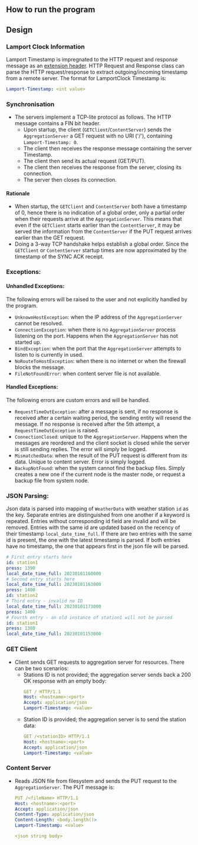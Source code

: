 ## How to run the program

## Design

### Lamport Clock Information

Lamport Timestamp is impregnated to the HTTP request and response message as
an [extension header](https://www.ietf.org/rfc/rfc2616.txt). HTTP Request and Response class can parse the HTTP
request/response to extract outgoing/incoming timestamp from a remote server. The format for LamportClock Timestamp is:

```yaml
Lamport-Timestamp: <int value>
```

### Synchronisation

- The servers implement a TCP-lite protocol as follows. The HTTP message contains a FIN bit header.
    - Upon startup, the client (`GETClient`/`ContentServer`) sends the `AggregationServer` a GET request with no
      URI ('/'),
      containing `Lamport-Timestamp: 0`.
    - The client then receives the response message containing the server Timestamp.
    - The client then send its actual request (GET/PUT).
    - The client then receives the response from the server, closing its connection.
    - The server then closes its connection.

#### Rationale

- When startup, the `GETClient` and `ContentServer` both have a timestamp of 0, hence there is no indication of a
  global order, only a partial order when their requests arrive at the `AggregationServer`. This means that even if the
  `GETClient` starts earlier than the `ContentServer`, it may be served the information from the `ContentServer` if the
  PUT request arrives earlier than the GET request.
- Doing a 3-way TCP handshake helps establish a global order. Since the `GETClient` or `ContentServer` startup times are
  now approximated by the timestamp of the SYNC ACK receipt.

### Exceptions:

#### Unhandled Exceptions:

The following errors will be raised to the user and not explicitly handled by the program.

- `UnknownHostException`: when the IP address of the `AggregationServer` cannot be resolved.
- `ConnectionException`: when there is no `AggregationServer` process listening on the port. Happens when
  the `AggregationServer`
  has not started up.
- `BindException`: when the port that the `AggregationServer` attempts to listen to is currently in used.
- `NoRouteToHostException`: when there is no internet or when the firewall blocks the message.
- `FileNotFoundError`: when content server file is not available.

#### Handled Exceptions:

The following errors are custom errors and will be handled.

- `RequestTimeOutException`: after a message is sent, if no response is received after a certain waiting period,
  the sending entity will resend the message. If no response is received after the 5th attempt,
  a `RequestTimeOutException` is raised.
- `ConnectionClosed`: unique to the `AggregationServer`. Happens when the messages are reordered and the client socket
  is closed
  while the server is still sending replies. The error will simply be logged.
- `MismatchedData`: when the result of the PUT request is different from its data. Unique to content server. Error is
  simply logged.
- `BackupNotFound`: when the system cannot find the backup files. Simply creates a new one if the current node is the
  master node,
  or request a backup file from system node.

### JSON Parsing:

Json data is parsed into mapping of `WeatherData` with weather station `id` as the key. Separate entries are
distinguished
from one another if a keyword is repeated. Entries without corresponding id field are invalid and will be removed.
Entries with the
same id are updated based on the recency of their timestamp `local_date_time_full`. If there are two entries with the
same id is present,
the one with the latest timestamp is parsed. If both entries have no timestamp, the one that appears first in the json
file will be parsed.

```yaml
# First entry starts here 
id: station1
press: 1390
local_date_time_full: 20230101160000
# Second entry starts here 
local_date_time_full: 20230101163000
press: 1400
id: station2
# Third entry - invalid no ID
local_date_time_full: 20230101173000
press: 1400
# Fourth entry - an old instance of station1 will not be parsed
id: station1
press: 1380
local_date_time_full: 20230101153000
```

### GET Client

- Client sends GET requests to aggregation server for resources. There can be two scenarios:
    - Stations ID is not provided; the aggregation server sends back a 200 OK response with an empty body:
      ```yaml
      GET / HTTP/1.1
      Host: <hostname>:<port>
      Accept: application/json
      Lamport-Timestamp: <value>
      ```
    - Station ID is provided; the aggregation server is to send the station data:
        ```yaml
      GET /<stationID> HTTP/1.1
      Host: <hostname>:<port>
      Accept: application/json
      Lamport-Timestamp: <value>
      ```

### Content Server

- Reads JSON file from filesystem and sends the PUT request to the `AggregationServer`. The PUT message is:
  ```yaml
  PUT /<fileName> HTTP/1.1
  Host: <hostname>:<port>
  Accept: application/json
  Content-Type: application/json
  Content-Length: <body.length()>
  Lamport-Timestamp: <value>
  
  <json string body>
  ```
  

